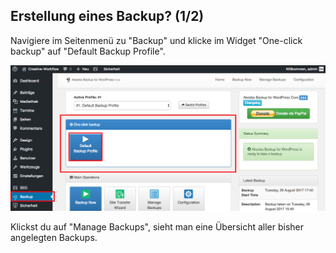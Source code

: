 ## Erstellung eines Backup? (1/2)

Navigiere im Seitenmenü zu "Backup" und klicke im Widget "One-click backup" auf "Default Backup Profile".

![image](./assets/create_1.jpg)

Klickst du auf "Manage Backups", sieht man eine Übersicht aller bisher angelegten Backups.
